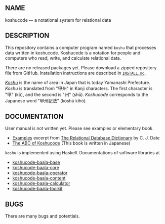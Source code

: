 NAME
----------------------

koshucode — a notational system for relational data


DESCRIPTION
----------------------

This repository contains a computer program named `koshu`
that processes data written in koshucode.
Koshucode is a notation for people and computers
who read, write, and calculate relational data.

There are no released packages yet.
Please download a zipped repository file from GitHub.
Installation instructions are described
in [`INSTALL.md`](INSTALL.md).

*[Koshu](http://en.wikipedia.org/wiki/Kai_Province)*
is the name of area in Japan that is today
Yamanashi Prefecture.
*Koshu* is translated from "甲州" in Kanji characters.
The first character is "甲" (kō),
and the second is "州" (shū).
*Koshucode* corresponds to the Japanese word
"甲州記法" (kōshū kihō).



DOCUMENTATION
----------------------

User manual is not written yet.
Please see examples or elementary book.

* [Examples][example] excerpt from [The Relational Database Dictionary][dictionary] by C. J. Date
* [The ABC of Koshucode][abc-of-koshucode]
  (This book is written in Japanese)

`koshu` is implemented using Haskell.
Documentations of software libraries at

* [koshucode-baala-base]
* [koshucode-baala-core]
* [koshucode-baala-operator]
* [koshucode-baala-content]
* [koshucode-baala-calculator]
* [koshucode-baala-toolkit]



BUGS
----------------------

There are many bugs and potentials.


[example]:                    https://github.com/seinokatsuhiro/koshucode-example/tree/master/dictionary
[dictionary]:                 http://shop.oreilly.com/product/9780596527983.do
[abc-of-koshucode]:           https://github.com/seinokatsuhiro/abc-of-koshucode/tree/master/draft/english

[koshucode-baala-base]:       http://seinokatsuhiro.github.io/koshucode/doc/html/koshucode-baala-base/
[koshucode-baala-core]:       http://seinokatsuhiro.github.io/koshucode/doc/html/koshucode-baala-core/
[koshucode-baala-operator]:   http://seinokatsuhiro.github.io/koshucode/doc/html/koshucode-baala-operator/
[koshucode-baala-content]:    http://seinokatsuhiro.github.io/koshucode/doc/html/koshucode-baala-content/
[koshucode-baala-calculator]: http://seinokatsuhiro.github.io/koshucode/doc/html/koshucode-baala-calculator/
[koshucode-baala-toolkit]:    http://seinokatsuhiro.github.io/koshucode/doc/html/koshucode-baala-toolkit/

